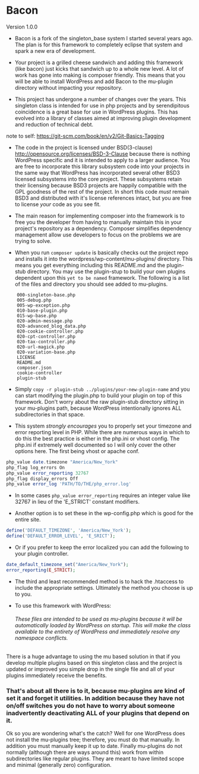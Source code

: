 # Bacon

Version 1.0.0

- Bacon is a fork of the singleton_base system I started several years ago. The plan is for this framework to completely eclipse that system and spark a new era of development.

- Your project is a grilled cheese sandwich and adding this framework (like bacon) just kicks that sandwich up to a whole new level. A lot of work has gone into making is composer friendly. This means that you will be able to install WordPress and add Bacon to the mu-plugin directory without impacting your repository.

- This project has undergone a number of changes over the years. This singleton class is intended for use in php projects and by serendipitous coincidence is a great base for use in WordPress plugins. This has evolved into a library of classes aimed at improving plugin development and reduction of technical debt.

note to self: https://git-scm.com/book/en/v2/Git-Basics-Tagging

- The code in the project is licensed under BSD(3-clause) http://opensource.org/licenses/BSD-3-Clause because there is nothing WordPress specific and it is intended to apply to a larger audience. You are free to incorporate this library subsystem code into your projects in the same way that WordPress has incorporated several other BSD3 licensed subsystems into the core project. These subsystems retain their licensing because BSD3 projects are happily compatible with the GPL goodness of the rest of the project. In short this code *must* remain BSD3 and distributed with it's license references intact, but you are free to license *your* code as you see fit.

- The main reason for implementing composer into the framework is to free you the developer from having to manually maintain this in your project's repository as a dependency. Composer simplifies dependency management allow use developers to focus on the problems we are trying to solve.

- When you run `composer update` is basically checks out the project repo and installs it into the wordpress/wp-content/mu-plugins/ directory. This means you get everything including this README.md and the plugin-stub directory. You may use the plugin-stup to build your own plugins dependent upon this `yet to be named` framework. The following is a list of the files and directory you should see added to mu-plugins.

```
	000-singleton-base.php
	005-debug.php
	005-wp-exception.php
	010-base-plugin.php
	015-wp-base.php
	020-admin-message.php
	020-advanced_blog_data.php
	020-cookie-controller.php
	020-cpt-controller.php
	020-tax-controller.php
	020-url-magick.php
	020-variation-base.php
	LICENSE
	README.md
	composer.json
	cookie-controller
	plugin-stub
```

- Simply `copy -r plugin-stub ../plugins/your-new-plugin-name` and you can start modifying the plugin.php to build your plugin on top of this framework. Don't worry about the raw plugin-stub directory sitting in your mu-plugins path, because WordPress intentionally ignores ALL subdirectories in that space.

- This system *strongly encourages* you to properly set your timezone and error reporting level in PHP. While there are numerous ways in which to do this the best practice is either in the php.ini or vhost config. The php.ini if extremely well documented so I will only cover the other options here. The first being vhost or apache conf.

```php
php_value date.timezone "America/New_York"
php_flag log_errors On
php_value error_reporting 32767
php_flag display_errors Off
php_value error_log 'PATH/TO/THE/php_error.log'
```

- In some cases `php_value error_reporting` requires an integer value like 32767 in lieu of the 'E_STRICT' constant modifiers.

- Another option is to set these in the wp-config.php which is good for the entire site.

```php
define('DEFAULT_TIMEZONE', 'America/New_York');
define('DEFAULT_ERROR_LEVEL', 'E_SRICT');
```

- Or if you prefer to keep the error localized you can add the following to your plugin controller.

```php
date_default_timezone_set("America/New_York");
error_reporting(E_STRICT);
```

- The third and least recommended method is to hack the .htaccess to include the appropriate settings. Ultimately the method you choose is up to you.

- To use this framework with WordPress:

    ###### These files are intended to be used as mu-plugins because it will be automatically loaded by WordPress on startup. This will make the class available to the entirety of WordPress and immediately resolve any namespace conflicts.

There is a huge advantage to using the mu based solution in that if you develop multiple plugins based on this singleton class and the project is updated or improved you simple drop in the single file and all of your plugins immediately receive the benefits.

### That's about all there is to it, because mu-plugins are kind of set it and forget it utilities. In addition because they have not on/off switches you do not have to worry about someone inadvertently deactivating ALL of your plugins that depend on it.

 Ok so you are wondering what's the catch? Well for one WordPress does not install the mu-plugins tree; therefore, you must do that manually. In addition you must manually keep it up to date. Finally mu-plugins do not normally (although there are ways around this) work from within subdirectories like regular plugins. They are meant to have limited scope and minimal (generally zero) configuration.
